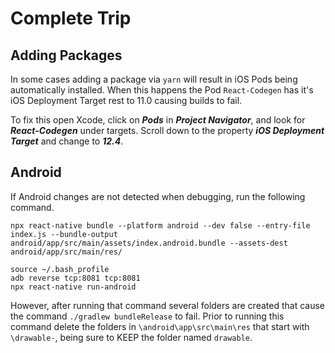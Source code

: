 # Complete Trip

## Adding Packages
In some cases adding a package via `yarn` will result in iOS Pods being automatically installed.  When this happens the Pod `React-Codegen` has it's iOS Deployment Target rest to 11.0 causing builds to fail.  

To fix this open Xcode, click on ***Pods*** in ***Project Navigator***, and look for ***React-Codegen*** under targets.  Scroll down to the property ***iOS Deployment Target*** and change to ***12.4***.

## Android
If Android changes are not detected when debugging, run the following command.
```
npx react-native bundle --platform android --dev false --entry-file index.js --bundle-output android/app/src/main/assets/index.android.bundle --assets-dest android/app/src/main/res/
```

```
source ~/.bash_profile
adb reverse tcp:8081 tcp:8081
npx react-native run-android
```

However, after running that command several folders are created that cause the command `./gradlew bundleRelease` to fail.  Prior to running this command delete the folders in `\android\app\src\main\res` that start with `\drawable-`, being sure to KEEP the folder named `drawable`.